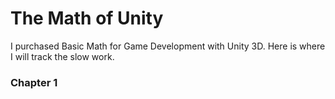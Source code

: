 # The Math of Unity
I purchased Basic Math for Game Development with Unity 3D. Here is where I will track the slow work.

### Chapter 1
